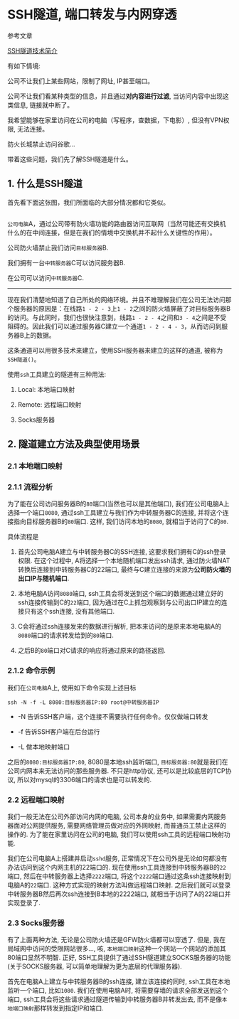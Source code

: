 # SSH隧道, 端口转发与内网穿透

参考文章

[SSH隧道技术简介](http://blog.sina.com.cn/s/blog_6ca2bddf0100rljn.html)

有如下情境:

公司不让我们上某些网站，限制了网址, IP甚至端口。

公司不让我们看某种类型的信息，并且通过**对内容进行过滤**, 当访问内容中出现这类信息, 链接就中断了。

我希望能够在家里访问在公司的电脑（写程序，查数据，下电影）, 但没有VPN权限, 无法连接。

防火长城禁止访问谷歌...

带着这些问题，我们先了解SSH隧道是什么。

## 1. 什么是SSH隧道

首先看下面这张图，我们所面临的大部分情况都和它类似。

![]()

`公司电脑`A，通过公司带有防火墙功能的路由器访问互联网（当然可能还有交换机什么的在中间连接，但是在我们的情境中交换机并不起什么关键性的作用）。

公司防火墙禁止我们访问`目标服务器`B.

我们拥有一台`中转服务器`C可以访问服务器B.

在公司可以访问`中转服务器`C.

------

现在我们清楚地知道了自己所处的网络环境。并且不难理解我们在公司无法访问那个服务器的原因是：在线路`1 - 2 - 3`上`1 - 2`之间的防火墙屏蔽了对目标服务器B的访问。与此同时，我们也很快注意到，线路`1 - 2 - 4`之间和`3 - 4`之间是不受阻碍的。因此我们可以通过服务器C建立一个通道`1 - 2 - 4 - 3`，从而访问到服务器B上的数据。

这条通道可以用很多技术来建立，使用SSH服务器来建立的这样的通道, 被称为`SSH隧道()`。

使用`ssh`工具建立的隧道有三种用法:

1. Local: 本地端口映射

2. Remote: 远程端口映射

3. Socks服务器

## 2. 隧道建立方法及典型使用场景

### 2.1 本地端口映射

### 2.1.1 流程分析

为了能在公司访问服务器B的`80`端口(当然也可以是其他端口), 我们在公司电脑A上选择一个端口`8080`, 通过ssh工具建立与我们作为中转服务器C的连接, 并将这个连接指向目标服务器B的`80`端口. 这样, 我们访问本地的`8080`, 就相当于访问了C的`80`.

具体流程是

1. 首先公司电脑A建立与中转服务器C的SSH连接, 这要求我们拥有C的ssh登录权限. 在这个过程中, A将选择一个本地随机端口发出ssh请求, 通过防火墙NAT转换后连接到中转服务器C的22端口, 最终与C建立连接的来源为**公司防火墙的出口IP与随机端口**.

2. 本地电脑A访问`8080`端口, ssh工具会将发送到这个端口的数据通过建立好的ssh连接传输到C的`22`端口, 因为通过在C上抓包观察到与公司出口IP建立的连接只有这个ssh连接, 没有其他端口.

3. C会将通过ssh连接发来的数据进行解析, 把本来访问的是原来本地电脑A的`8080`端口的请求转发给到的`80`端口. 

4. 之后B的`80`端口对C请求的响应将通过原来的路径返回.

### 2.1.2 命令示例

我们在`公司电脑`A上, 使用如下命令实现上述目标

```
ssh -N -f -L 8080:目标服务器IP:80 root@中转服务器IP
```

- -N 告诉SSH客户端，这个连接不需要执行任何命令。仅仅做端口转发

- -f 告诉SSH客户端在后台运行

- -L 做本地映射端口

之后的`8080:目标服务器IP:80`, 8080是本地ssh监听端口, `目标服务器:80`就是我们在公司内网本来无法访问的那些服务器. 不只是http协议, 还可以是比较底层的TCP协议, 所以对mysql的3306端口的请求也是可以转发的.

### 2.2 远程端口映射

我们一般无法在公司外部访问内网的电脑, 公司本身的业务中, 如果需要内网服务器面对公网提供服务, 需要网络管理员做对应的外网映射, 而普通员工禁止这样的操作的. 为了能在家里访问在公司的电脑, 我们可以使用ssh工具的远程端口映射功能.

我们在公司电脑A上搭建并启动`sshd`服务, 正常情况下在公司外是无论如何都没有办法访问到这个内网主机的22端口的. 现在使用ssh工具连接到中转服务器B的`22`端口, 然后在中转服务器上选择`2222`端口, 将这个`2222`端口通过这条ssh连接映射到电脑A的`22`端口. 这种方式实现的映射方法叫做远程端口映射. 之后我们就可以登录中转服务器B然后再次ssh连接到B本地的2222端口, 就相当于访问了A的22端口并实现登录了.

### 2.3 Socks服务器

有了上面两种方法, 无论是公司防火墙还是GFW防火墙都可以穿透了. 但是, 我在局域网中访问的受限网站很多..., 咳, `本地端口映射`这种一个网站一个网站的添加其80端口显然不明智. 正好, SSH工具提供了通过SSH隧道建立SOCKS服务器的功能(关于SOCKS服务器, 可以简单地理解为更为底层的代理服务器).

首先在电脑A上建立与中转服务器B的ssh连接, 建立该连接的同时, ssh工具在本地监听一个端口, 比如`1080`. 我们在使用电脑A时, 将需要穿墙的请求全部发送到这个端口, ssh工具会将这些请求通过隧道传输到中转服务器B并转发出去, 而不是像`本地端口映射`那样转发到指定IP和端口. 

